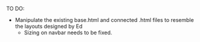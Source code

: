 TO DO:
- Manipulate the existing base.html and connected .html files to resemble the layouts designed by Ed
    - Sizing on navbar needs to be fixed.